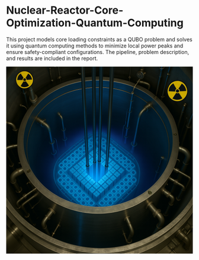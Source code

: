 # Nuclear-Reactor-Core-Optimization-Quantum-Computing
This project models core loading constraints as a QUBO problem and solves it using quantum computing methods to minimize local power peaks and ensure safety-compliant configurations. The pipeline, problem description, and results are included in the report.

<p align="center">
  <img src="Image2.png" alt="Security Prediction Illustration" width="600"/>
</p>
